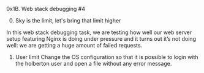 0x1B. Web stack debugging #4

0. Sky is the limit, let's bring that limit higher

In this web stack debugging task, we are testing how well our web server setup featuring Nginx is doing under pressure and it turns out it’s not doing well: we are getting a huge amount of failed requests. 

1. User limit
   Change the OS configuration so that it is possible to login with the holberton user and open a file without any error message.

